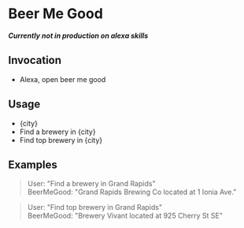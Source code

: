 # Beer Me Good

_**Currently not in production on alexa skills**_

## Invocation
- Alexa, open beer me good

## Usage 
- {city}
- Find a brewery in {city}
- Find top brewery in {city}


## Examples

> User: "Find a brewery in Grand Rapids"  
 BeerMeGood: "Grand Rapids Brewing Co located at 1 Ionia Ave."

>User: "Find top brewery in Grand Rapids"  
BeerMeGood: "Brewery Vivant located at 925 Cherry St SE"  
